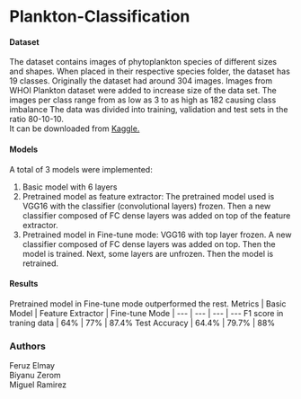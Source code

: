 # Plankton-Classification

#### Dataset
The dataset contains images of phytoplankton species of different sizes and shapes.
When placed in their respective species folder, the dataset has 19 classes.
Originally the dataset had around 304 images.
Images from WHOI Plankton dataset were added to increase size of the data set.
The images per class range from as low as 3 to as high as 182 causing class imbalance
The data was divided into training, validation and test sets in the ratio 80-10-10.  
It can be downloaded from <a href = "https://www.kaggle.com/datasets/feruzz/plankton-dataset"> Kaggle. </a>


#### Models
A total of 3 models were implemented: 
1. Basic model with 6 layers
2. Pretrained model as feature extractor: The pretrained model used is VGG16 with the classifier (convolutional layers) frozen. Then a new classifier composed of FC dense layers was added on top of the feature extractor.
3. Pretrained model in Fine-tune mode: VGG16 with top layer frozen. A new classifier composed of FC dense layers was added on top. Then the model is trained. Next, some layers are unfrozen. Then the model is retrained.


#### Results
Pretrained model in Fine-tune mode outperformed the rest.
Metrics | Basic Model | Feature Extractor | Fine-tune Mode |
--- | --- | --- | --- 
F1 score in traning data | 64% | 77% | 87.4% 
Test Accuracy | 64.4% | 79.7% | 88% 

### Authors
Feruz Elmay <br>
Biyanu Zerom <br>
Miguel Ramirez <br>
